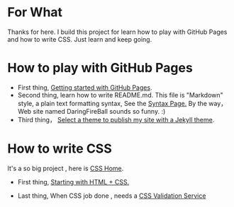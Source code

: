 # For What

Thanks for here. I build this project for learn how to play with GitHub Pages and how to write CSS. Just learn and keep going.

# How to play with GitHub Pages

* First thing, [Getting started with GitHub Pages](
https://help.github.com/en/github/working-with-github-pages/getting-started-with-github-pages).
*   Second thing, learn how to write README.md. This file is
"Markdown" style, a plain text formatting syntax, See the [Syntax Page.](https://daringfireball.net/projects/markdown/)
By the way， Web site named DaringFireBall sounds so funny.  :)
* Third thing， [Select a theme to publish my site with a Jekyll theme](https://help.github.com/en/github/working-with-github-pages/adding-a-theme-to-your-github-pages-site-with-the-theme-chooser). 

# How to write CSS 

It's a so big project , here is [CSS Home](https://www.w3.org/Style/CSS/).

* First thing, [Starting with HTML + CSS.](https://www.w3.org/Style/Examples/011/firstcss)

* Last thing, When CSS job done , needs a [CSS Validation Service](https://jigsaw.w3.org/css-validator/)
